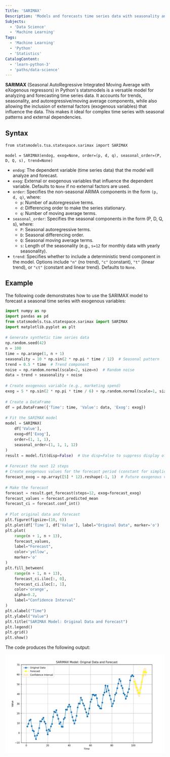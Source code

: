 ```yaml
---
Title: 'SARIMAX'
Description: 'Models and forecasts time series data with seasonality and optional exogenous variables.'
Subjects:
  - 'Data Science'
  - 'Machine Learning'
Tags:
  - 'Machine Learning'
  - 'Python'
  - 'Statistics'
CatalogContent:
  - 'learn-python-3'
  - 'paths/data-science'
---
```


**SARIMAX** (Seasonal AutoRegressive Integrated Moving Average with eXogenous regressors) in Python's statsmodels is a versatile model for analyzing and forecasting time series data. It accounts for trends, seasonality, and autoregressive/moving average components, while also allowing the inclusion of external factors (exogenous variables) that influence the data. This makes it ideal for complex time series with seasonal patterns and external dependencies.

## Syntax

```pseudo
from statsmodels.tsa.statespace.sarimax import SARIMAX

model = SARIMAX(endog, exog=None, order=(p, d, q), seasonal_order=(P, D, Q, s), trend=None)
```

- `endog`: The dependent variable (time series data) that the model will analyze and forecast.
- `exog`: External or exogenous variables that influence the dependent variable. Defaults to `None` if no external factors are used.
- `order`: Specifies the non-seasonal ARIMA components in the form `(p, d, q)`, where:
  - `p`: Number of autoregressive terms.
  - `d`: Differencing order to make the series stationary.
  - `q`: Number of moving average terms.
- `seasonal_order`: Specifies the seasonal components in the form (P, D, Q, s), where:
  - `P`: Seasonal autoregressive terms.
  - `D`: Seasonal differencing order.
  - `Q`: Seasonal moving average terms.
  - `s`: Length of the seasonality (e.g., `s=12` for monthly data with yearly seasonality).
- `trend`: Specifies whether to include a deterministic trend component in the model. Options include `"n"` (no trend), `"c"` (constant), `"t"` (linear trend), or `"ct"` (constant and linear trend). Defaults to `None`.

## Example

The following code demonstrates how to use the SARIMAX model to forecast a seasonal time series with exogenous variables:

```py
import numpy as np
import pandas as pd
from statsmodels.tsa.statespace.sarimax import SARIMAX
import matplotlib.pyplot as plt

# Generate synthetic time series data
np.random.seed(42)
n = 100
time = np.arange(1, n + 1)
seasonality = 10 * np.sin(2 * np.pi * time / 12)  # Seasonal pattern
trend = 0.5 * time  # Trend component
noise = np.random.normal(scale=2, size=n)  # Random noise
data = trend + seasonality + noise

# Create exogenous variable (e.g., marketing spend)
exog = 5 * np.sin(2 * np.pi * time / 6) + np.random.normal(scale=1, size=n)

# Create a DataFrame
df = pd.DataFrame({'Time': time, 'Value': data, 'Exog': exog})

# Fit the SARIMAX model
model = SARIMAX(
    df['Value'],
    exog=df['Exog'],
    order=(1, 1, 1),
    seasonal_order=(1, 1, 1, 12)
)
result = model.fit(disp=False)  # Use disp=False to suppress display of the fitting process

# Forecast the next 12 steps
# Create exogenous values for the forecast period (constant for simplicity in this example)
forecast_exog = np.array([5] * 12).reshape(-1, 1)  # Future exogenous values, reshaped for forecasting

# Make the forecast
forecast = result.get_forecast(steps=12, exog=forecast_exog)
forecast_values = forecast.predicted_mean
forecast_ci = forecast.conf_int()

# Plot original data and forecast
plt.figure(figsize=(10, 6))
plt.plot(df['Time'], df['Value'], label="Original Data", marker='o')
plt.plot(
    range(n + 1, n + 13),
    forecast_values,
    label="Forecast",
    color='yellow',
    marker='o'
)
plt.fill_between(
    range(n + 1, n + 13),
    forecast_ci.iloc[:, 0],
    forecast_ci.iloc[:, 1],
    color='orange',
    alpha=0.2,
    label="Confidence Interval"
)
plt.xlabel("Time")
plt.ylabel("Value")
plt.title("SARIMAX Model: Original Data and Forecast")
plt.legend()
plt.grid()
plt.show()
```

The code produces the following output:

![ARIMA Model](https://raw.githubusercontent.com/Codecademy/docs/main/media/sarimax-example.png)
